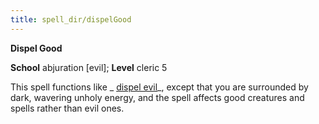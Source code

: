 ```yaml
---
title: spell_dir/dispelGood
---
```

 **Dispel Good**

**School** abjuration [evil]; **Level** cleric 5

This spell functions like _ [dispel evil](dispelEvil#_dispel-evil)_, except that you are surrounded by dark, wavering unholy energy, and the spell affects good creatures and spells rather than evil ones.

